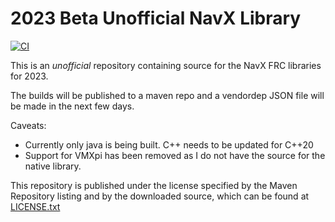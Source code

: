 # 2023 Beta Unofficial NavX Library
[![CI](https://github.com/rzblue/navx-frc/actions/workflows/ci.yml/badge.svg)](https://github.com/rzblue/navx-frc/actions/workflows/ci.yml)

This is an *unofficial* repository containing source for the NavX FRC libraries for 2023.

The builds will be published to a maven repo and a vendordep JSON file will be made in the next few days.

Caveats:

- Currently only java is being built. C++ needs to be updated for C++20
- Support for VMXpi has been removed as I do not have the source for the native library.

This repository is published under the license specified by the Maven Repository listing and by the downloaded source, which can be found at [LICENSE.txt](LICENSE.txt)
